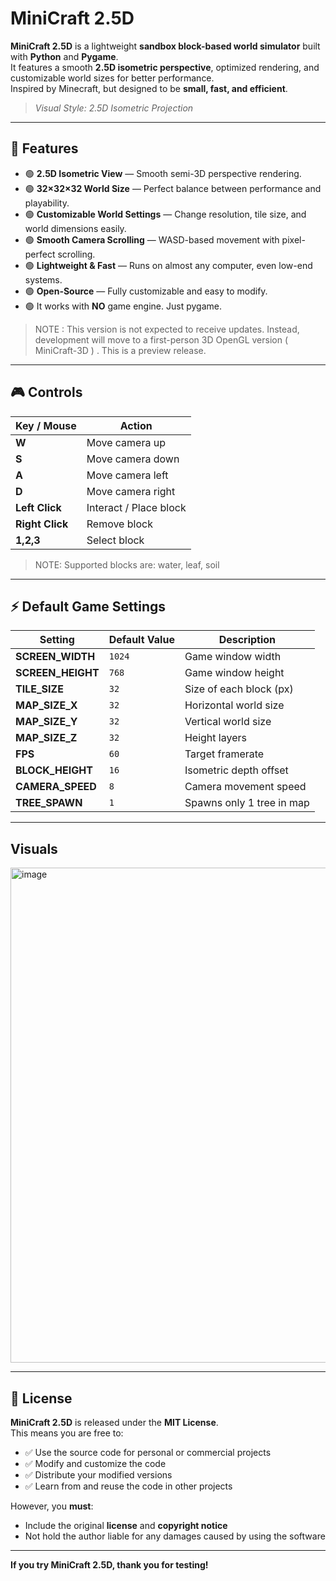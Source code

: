 # MiniCraft 2.5D

**MiniCraft 2.5D** is a lightweight **sandbox block-based world simulator** built with **Python** and **Pygame**.  
It features a smooth **2.5D isometric perspective**, optimized rendering, and customizable world sizes for better performance.  
Inspired by Minecraft, but designed to be **small, fast, and efficient**.

> *Visual Style: 2.5D Isometric Projection*

---

## 🚀 Features

- 🟢 **2.5D Isometric View** — Smooth semi-3D perspective rendering.
- 🟢 **32×32×32 World Size** — Perfect balance between performance and playability.
- 🟢 **Customizable World Settings** — Change resolution, tile size, and world dimensions easily.
- 🟢 **Smooth Camera Scrolling** — WASD-based movement with pixel-perfect scrolling.
- 🟢 **Lightweight & Fast** — Runs on almost any computer, even low-end systems.
- 🟢 **Open-Source** — Fully customizable and easy to modify.
- 🟢 It works with **NO** game engine. Just pygame.

> NOTE : This version is not expected to receive updates. Instead, development will move to a first-person 3D OpenGL version ( MiniCraft-3D ) . This is a preview release.



---

## 🎮 Controls

| Key / Mouse      | Action                 |
|------------------|------------------------|
| **W**            | Move camera up         |
| **S**            | Move camera down       |
| **A**            | Move camera left       |
| **D**            | Move camera right      |
| **Left Click**   | Interact / Place block |
| **Right Click**  | Remove block           |
| **1,2,3**        | Select block           |


> NOTE: Supported blocks are: water, leaf, soil
---

## ⚡ Default Game Settings

| Setting          | Default Value | Description              |
|------------------|--------------|---------------------------|
| **SCREEN_WIDTH** | `1024`       | Game window width         |
| **SCREEN_HEIGHT**| `768`        | Game window height        |
| **TILE_SIZE**    | `32`         | Size of each block (px)   |
| **MAP_SIZE_X**   | `32`         | Horizontal world size     |
| **MAP_SIZE_Y**   | `32`         | Vertical world size       |
| **MAP_SIZE_Z**   | `32`         | Height layers             |
| **FPS**          | `60`         | Target framerate          |
| **BLOCK_HEIGHT** | `16`         | Isometric depth offset    |
| **CAMERA_SPEED** | `8`          | Camera movement speed     |
| **TREE_SPAWN**   | `1`          | Spawns only 1 tree in map |

---


## Visuals


<img width="1020" height="792" alt="image" src="https://github.com/user-attachments/assets/dbe2968c-3af3-4c51-96fc-346930c4d1dd" />



---



## 📄 License

**MiniCraft 2.5D** is released under the **MIT License**.  
This means you are free to:

- ✅ Use the source code for personal or commercial projects  
- ✅ Modify and customize the code  
- ✅ Distribute your modified versions  
- ✅ Learn from and reuse the code in other projects  

However, you **must**:

- Include the original **license** and **copyright notice**  
- Not hold the author liable for any damages caused by using the software  

---

**If you try MiniCraft 2.5D, thank you for testing!**
